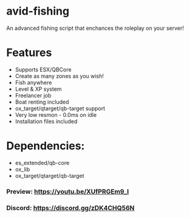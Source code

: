 # avid-fishing
An advanced fishing script that enchances the roleplay on your server!

# Features
* Supports ESX/QBCore
* Create as many zones as you wish!
* Fish anywhere
* Level & XP system
* Freelancer job
* Boat renting included
* ox_target/qtarget/qb-target support
* Very low resmon - 0.0ms on idle
* Installation files included

# Dependencies: 
* es_extended/qb-core
* ox_lib
* ox_target/qtarget/qb-target

### Preview: https://youtu.be/XUfPRGEm9_I

### Discord: https://discord.gg/zDK4CHQ56N
